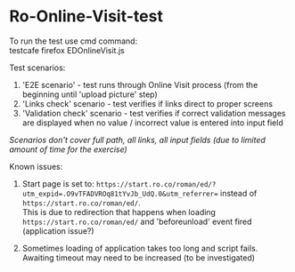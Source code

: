# Ro-Online-Visit-test

To run the test use cmd command:<br>
testcafe firefox EDOnlineVisit.js

Test scenarios:
1. 'E2E scenario' - test runs through Online Visit process (from the beginning until 'upload picture' step)
2. 'Links check' scenario - test verifies if links direct to proper screens
3. 'Validation check' scenario - test verifies if correct validation messages are displayed when no value / incorrect value is entered into input field

*Scenarios don't cover full path, all links, all input fields (due to limited amount of time for the exercise)*

Known issues:
1. Start page is set to: `https://start.ro.co/roman/ed/?utm_expid=.O9vTFADVROq81tYvJb_UdQ.0&utm_referrer=` instead of  `https://start.ro.co/roman/ed/`.<br>
This is due to redirection that happens when loading `https://start.ro.co/roman/ed/` and 'beforeunload' event fired (application issue?)

2. Sometimes loading of application takes too long and script fails. <br>
Awaiting timeout may need to be increased (to be investigated)

